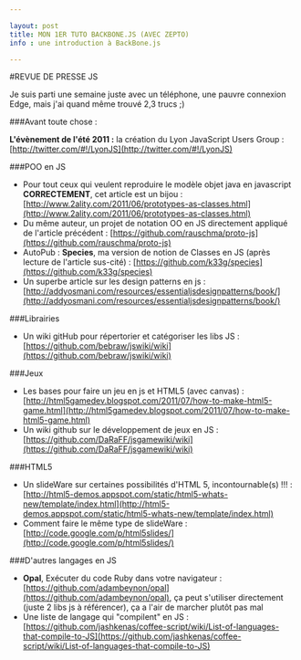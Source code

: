 ```yaml
---

layout: post
title: MON 1ER TUTO BACKBONE.JS (AVEC ZEPTO)
info : une introduction à BackBone.js

---
```


#REVUE DE PRESSE JS

Je suis parti une semaine juste avec un téléphone, une pauvre connexion Edge, mais j'ai quand même trouvé 2,3 trucs ;)

###Avant toute chose :

**L'évènement de l'été 2011 :** la création du Lyon JavaScript Users Group : [http://twitter.com/#!/LyonJS](http://twitter.com/#!/LyonJS)

###POO en JS

- Pour tout ceux qui veulent reproduire le modèle objet java en javascript **CORRECTEMENT**, cet article est un bijou : [http://www.2ality.com/2011/06/prototypes-as-classes.html](http://www.2ality.com/2011/06/prototypes-as-classes.html)
- Du même auteur, un projet de notation OO en JS directement appliqué de l'article précédent : [https://github.com/rauschma/proto-js](https://github.com/rauschma/proto-js)
- AutoPub : **Species**, ma version de notion de Classes en JS (après lecture de l'article sus-cité) : [https://github.com/k33g/species](https://github.com/k33g/species)
- Un superbe article sur les design patterns en js : [http://addyosmani.com/resources/essentialjsdesignpatterns/book/](http://addyosmani.com/resources/essentialjsdesignpatterns/book/)

###Librairies

- Un wiki gitHub pour répertorier et catégoriser les libs JS : [https://github.com/bebraw/jswiki/wiki](https://github.com/bebraw/jswiki/wiki)

###Jeux

- Les bases pour faire un jeu en js et HTML5 (avec canvas) : [http://html5gamedev.blogspot.com/2011/07/how-to-make-html5-game.html](http://html5gamedev.blogspot.com/2011/07/how-to-make-html5-game.html)
- Un wiki github sur le développement de jeux en JS : [https://github.com/DaRaFF/jsgamewiki/wiki](https://github.com/DaRaFF/jsgamewiki/wiki)

###HTML5

- Un slideWare sur certaines possibilités d'HTML 5, incontournable(s) !!! : [http://html5-demos.appspot.com/static/html5-whats-new/template/index.html](http://html5-demos.appspot.com/static/html5-whats-new/template/index.html)
- Comment faire le même type de slideWare : [http://code.google.com/p/html5slides/](http://code.google.com/p/html5slides/)

###D'autres langages en JS

- **Opal**, Exécuter du code Ruby dans votre navigateur : [https://github.com/adambeynon/opal](https://github.com/adambeynon/opal), ça peut s'utiliser directement (juste 2 libs js à référencer), ça a l'air de marcher plutôt pas mal
- Une liste de langage qui "compilent" en JS : [https://github.com/jashkenas/coffee-script/wiki/List-of-languages-that-compile-to-JS](https://github.com/jashkenas/coffee-script/wiki/List-of-languages-that-compile-to-JS)
